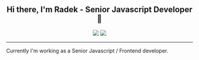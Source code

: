 <h2 align="center">Hi there, I'm Radek - Senior Javascript Developer👋</h2>
<div align="center">
  <a href="https://www.linkedin.com/in/koziolradoslaw" target="_blank"><img src="https://img.shields.io/badge/LinkedIn-0077B5?style=for-the-badge&logo=linkedin&logoColor=white"  /></a>
  <a href="https://www.radoslawkoziol.com" target="_blank"><img src="https://img.shields.io/badge/-PORTFOLIO-green?style=for-the-badge" /></a>
</div>
<hr />
<div>
  Currently I'm working as a Senior Javascript / Frontend developer. 
</div>
